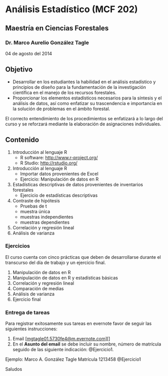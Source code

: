# Análisis Estadístico (MCF 202)

## Maestría en Ciencias Forestales

### Dr. Marco Aurelio González Tagle

04 de agosto del 2014

## Objetivo

-   Desarrollar en los estudiantes la habilidad en el análisis
    estadístico y principios de diseño para la fundamentación de la
    investigación científica en el manejo de los recursos forestales.
-   Proporcionar los elementos estadísticos necesarios para la síntesis
    y el análisis de datos, así como enfatizar su trascendencia e
    importancia en la solución de problemas en el ámbito forestal.

El correcto entendimiento de los procedimientos se enfatizará a lo largo
del curso y se reforzará mediante la elaboración de asignaciones
individuales.

## Contenido

1.  Introducción al lenguaje R
    -   R software: <http://www.r-project.org/>
    -   R Studio: <http://rstudio.org/>
2.  Introducción al lenguaje R
    -   Importar datos provenientes de Excel
    -   Ejercicio: Manipulación de datos en R
3.  Estadísticas descriptivas de datos provenientes de inventarios
    forestales
    -   Ejercicio de estadísticas descriptivas
4.  Contraste de hipótesis
    -   Pruebas de t
    -   muestra única
    -   muestras independientes
    -   muestras dependientes
5.  Correlación y regresión lineal
6.  Análisis de varianza

### Ejercicios

El curso cuenta con cinco prácticas que deben de desarrollarse durante
el transcurso del día de trabajo y un ejercicio final.

1. Manipulación de datos en R
2. Manipulación de datos en R y estadísticas básicas
3. Correlación y regresión lineal
4. Comparación de medias
5. Análisis de varianza
6. Ejercicio final

### Entrega de tareas

Para registrar exitosamente sus tareas en evernote favor de seguir las
siguientes instrucciones:

1. Email [mgtagle01.5730fe4@m.evernote.com][]
2. En el **Asunto del email** se debe incluir su nombre, número de
matrícula seguido de las siguiente indicación: @Ejercicio1.

Ejemplo: Marco A. González Tagle Matrícula 1213458 @Ejercicio1

Saludos
